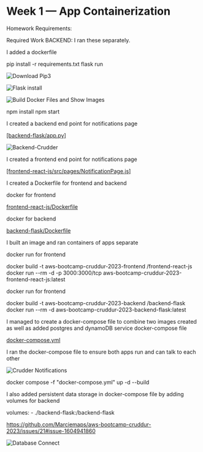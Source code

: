 # Week 1 — App Containerization

Homework Requirements:

Required Work
BACKEND: I ran these separately.

I added a dockerfile

pip install -r requirements.txt
flask run

![Download Pip3](https://user-images.githubusercontent.com/95619710/222173436-78907378-09f2-49e4-915b-1c15b4df719a.png)


![Flask install](https://user-images.githubusercontent.com/95619710/222173535-4d6b0ce5-fea5-4656-9d48-ef573a2f60f6.png)


![Build Docker Files and Show Images](https://user-images.githubusercontent.com/95619710/222173670-47941497-08ff-4535-b647-11336374b26d.png)


npm install
npm start


I created a backend end point for notifications page

[[backend-flask/app.py]](https://github.com/Marciemaps/aws-bootcamp-cruddur-2023/blob/main/backend-flask/app.py)

![Backend-Crudder](https://user-images.githubusercontent.com/95619710/222173874-819e6b72-6192-4fda-bbb5-7f50c0d8d896.png)


I created a frontend end point for notifications page

[[frontend-react-js/src/pages/NotificationPage.js]](https://github.com/Marciemaps/aws-bootcamp-cruddur-2023/blob/main/frontend-react-js/src/pages/NotificationsFeedPage.js)


I created a Dockerfile for frontend and backend

docker for frontend

[frontend-react-js/Dockerfile](https://github.com/Marciemaps/aws-bootcamp-cruddur-2023/blob/main/frontend-react-js/Dockerfile)

docker for backend

[backend-flask/Dockerfile](https://github.com/Marciemaps/aws-bootcamp-cruddur-2023/blob/main/backend-flask/Dockerfile)

I built an image and ran containers of apps separate

docker run for frontend

docker build -t aws-bootcamp-cruddur-2023-frontend /frontend-react-js
docker run --rm -d -p 3000:3000/tcp aws-bootcamp-cruddur-2023-frontend-react-js:latest

docker run for frontend

docker build -t aws-bootcamp-cruddur-2023-backend /backend-flask
docker run --rm -d  aws-bootcamp-cruddur-2023-backend-flask:latest

I managed to create a docker-compose file to combine two images created as well as added postgres and dynamoDB service docker-compose file

[docker-compose.yml](https://github.com/Marciemaps/aws-bootcamp-cruddur-2023/blob/main/docker-compose.yml)

I ran the docker-compose file to ensure both apps run and can talk to each other

![Crudder Notifications](https://user-images.githubusercontent.com/95619710/222174056-19d85c4c-cb2e-4390-8648-816480084843.png)


docker compose -f "docker-compose.yml" up -d --build 


I also added persistent data storage in docker-compose file by adding volumes for backend

volumes:
      - ./backend-flask:/backend-flask

https://github.com/Marciemaps/aws-bootcamp-cruddur-2023/issues/21#issue-1604941860    

![Database Connect](https://user-images.githubusercontent.com/95619710/222174117-9e560d54-8024-4f56-9e85-150e07bea057.png)

      
